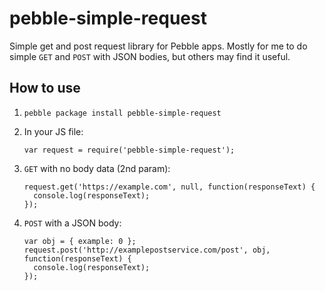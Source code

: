 # pebble-simple-request

Simple get and post request library for Pebble apps. Mostly for me to do simple
`GET` and `POST` with JSON bodies, but others may find it useful.


## How to use

1. `pebble package install pebble-simple-request`

2. In your JS file:
    ```
    var request = require('pebble-simple-request');
    ```

3. `GET` with no body data (2nd param):
    ```
    request.get('https://example.com', null, function(responseText) {
      console.log(responseText);
    });
    ```

4. `POST` with a JSON body:
    ```
    var obj = { example: 0 };
    request.post('http://examplepostservice.com/post', obj, function(responseText) {
      console.log(responseText);
    });
    ```

